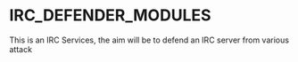 # IRC_DEFENDER_MODULES
This is an IRC Services, the aim will be to defend an IRC server from various attack
